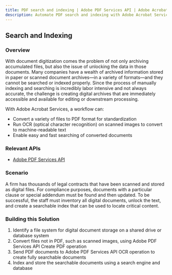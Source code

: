 ```yaml
---
title: PDF search and indexing | Adobe PDF Services API | Adobe Acrobat Services
description: Automate PDF search and indexing with Adobe Acrobat Services. Our PDF Services API helps you create, convert, OCR PDFs and more. Free 6-month trial. Learn more today.
---
```


## Search and Indexing

### Overview

With document digitization comes the problem of not only archiving accumulated files, but also the issue of unlocking the data in those documents. Many companies have a wealth of archived information stored in paper or scanned document archives—in a variety of formats—and they cannot be searched or indexed properly. Since the process of manually indexing and searching is incredibly labor intensive and not always accurate, the challenge is creating digital archives that are immediately accessible and available for editing or downstream processing.

With Adobe Acrobat Services, a workflow can:

* Convert a variety of files to PDF format for standardization
* Run OCR (optical character recognition) on scanned images to convert to machine-readable text
* Enable easy and fast searching of converted documents

### Relevant APIs

* [Adobe PDF Services API](/src/pages/apis/pdf-services.md)

### Scenario

A firm has thousands of legal contracts that have been scanned and stored as digital files. For compliance purposes, documents with a particular clause or special addendum must be found and then updated. To be successful, the staff must inventory all digital documents, unlock the text, and create a searchable index that can be used to locate critical content.

### Building this Solution

1. Identify a file system for digital document storage on a shared drive or database system
2. Convert files not in PDF, such as scanned images, using Adobe PDF Services API Create PDF operation
3. Send PDF documents to Adobe PDF Services API OCR operation to create fully searchable documents
4. Index and store the searchable documents using a search engine and database
